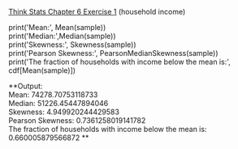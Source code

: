 [Think Stats Chapter 6 Exercise 1](http://greenteapress.com/thinkstats2/html/thinkstats2007.html#toc60) (household income)

print('Mean:', Mean(sample))  
print('Median:',Median(sample))  
print('Skewness:', Skewness(sample))  
print('Pearson Skewness:', PearsonMedianSkewness(sample))  
print('The fraction of households with income below the mean is:', cdf[Mean(sample)])  

**Output:  
Mean: 74278.70753118733  
Median: 51226.45447894046  
Skewness: 4.949920244429583  
Pearson Skewness: 0.7361258019141782  
The fraction of households with income below the mean is: 0.660005879566872  **
